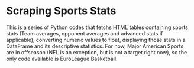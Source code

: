 # Scraping Sports Stats
This is a series of Python codes that fetchs HTML tables containing sports stats (Team averages, opponent averages and advanced stats if applicable), converting numeric values to float, displaying those stats in a DataFrame and its descriptive statistics.
For now, Major American Sports are in offseason (NFL is an exception, but is not a target right now), so the only code available is EuroLeague Basketball.
